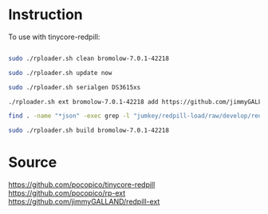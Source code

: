 # Instruction

To use with tinycore-redpill:

```bash

sudo ./rploader.sh clean bromolow-7.0.1-42218

sudo ./rploader.sh update now

sudo ./rploader.sh serialgen DS3615xs

./rploader.sh ext bromolow-7.0.1-42218 add https://github.com/jimmyGALLAND/redpill-ext/raw/master/acpid/rpext-index.json

find . -name "*json" -exec grep -l "jumkey/redpill-load/raw/develop/redpill-virtio" {} \; | xargs -I {} sed -i "s/jumkey\/redpill-load\/raw\/develop\/redpill-virtio/uxora-com\/rpext\/raw\/master\/virtio_9p/g" {}

sudo ./rploader.sh build bromolow-7.0.1-42218

```



# Source
https://github.com/pocopico/tinycore-redpill
https://github.com/pocopico/rp-ext
https://github.com/jimmyGALLAND/redpill-ext

